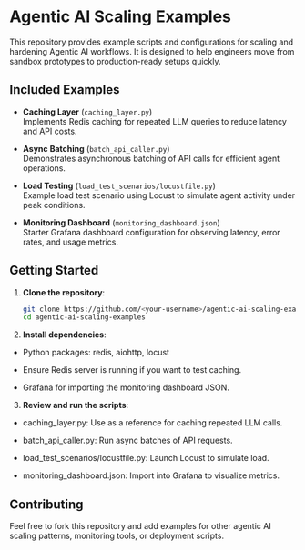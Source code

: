 # Agentic AI Scaling Examples

This repository provides example scripts and configurations for scaling and hardening Agentic AI workflows. It is designed to help engineers move from sandbox prototypes to production-ready setups quickly.

## Included Examples

- **Caching Layer** (`caching_layer.py`)  
  Implements Redis caching for repeated LLM queries to reduce latency and API costs.

- **Async Batching** (`batch_api_caller.py`)  
  Demonstrates asynchronous batching of API calls for efficient agent operations.

- **Load Testing** (`load_test_scenarios/locustfile.py`)  
  Example load test scenario using Locust to simulate agent activity under peak conditions.

- **Monitoring Dashboard** (`monitoring_dashboard.json`)  
  Starter Grafana dashboard configuration for observing latency, error rates, and usage metrics.

## Getting Started

1. **Clone the repository**:
   ```bash
   git clone https://github.com/<your-username>/agentic-ai-scaling-examples.git
   cd agentic-ai-scaling-examples

2. **Install dependencies**:

- Python packages: redis, aiohttp, locust

- Ensure Redis server is running if you want to test caching.

- Grafana for importing the monitoring dashboard JSON.

3. **Review and run the scripts**:

- caching_layer.py: Use as a reference for caching repeated LLM calls.

- batch_api_caller.py: Run async batches of API requests.

- load_test_scenarios/locustfile.py: Launch Locust to simulate load.

- monitoring_dashboard.json: Import into Grafana to visualize metrics.

## Contributing

Feel free to fork this repository and add examples for other agentic AI scaling patterns, monitoring tools, or deployment scripts.
